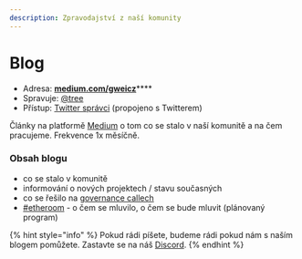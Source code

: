 ```yaml
---
description: Zpravodajství z naší komunity
---
```


# Blog

* Adresa: [**medium.com/gweicz**](https://medium.com/gweicz)\*\*\*\*
* Spravuje: [@tree](https://forum.gwei.cz/u/tree)
* Přístup: [Twitter správci](twitter.md) \(propojeno s Twitterem\)

Články na platformě [Medium](https://medium.com/) o tom co se stalo v naší komunitě a na čem pracujeme. Frekvence 1x měsíčně.

### Obsah blogu

* co se stalo v komunitě
* informování o nových projektech / stavu současných
* co se řešilo na [governance callech](../governance-call/)
* [\#etheroom](../projekty/etheroom/) - o čem se mluvilo, o čem se bude mluvit \(plánovaný program\)

{% hint style="info" %}
Pokud rádi píšete, budeme rádi pokud nám s naším blogem pomůžete. Zastavte se na náš [Discord](discord.md).
{% endhint %}

